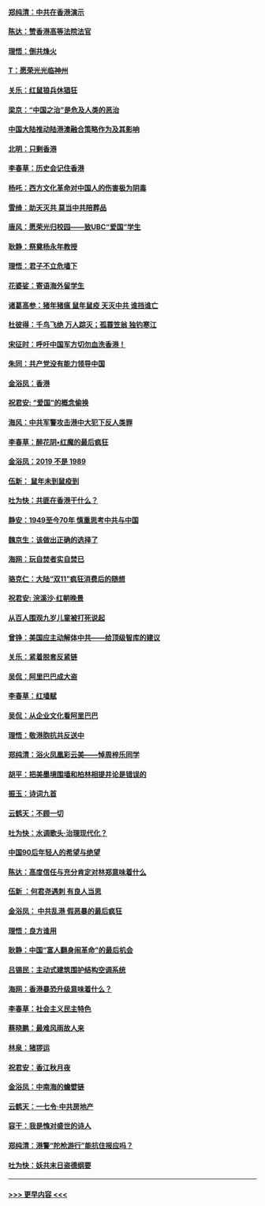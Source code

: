 #### [郑纯清：中共在香港演示](../pages/nsc993/n11670539.md?t=11211944) 
#### [陈达：赞香港高等法院法官](../pages/nsc993/n11669542.md?t=11211944) 
#### [理悟：倒共烽火](../pages/nsc993/n11668844.md?t=11211944) 
#### [T：愿荣光光临神州](../pages/nsc993/n11668421.md?t=11211944) 
#### [关乐：红鼠狼兵休猖狂](../pages/nsc993/n11668378.md?t=11211944) 
#### [梁京：“中国之治”是危及人类的恶治](../pages/nsc993/n11668328.md?t=11211944) 
#### [中国大陆推动陆港澳融合策略作为及其影响](../pages/nsc993/n11668157.md?t=11211944) 
#### [北明：只剩香港](../pages/nsc993/n11668002.md?t=11211944) 
#### [李春草：历史会记住香港](../pages/nsc993/n11667927.md?t=11211944) 
#### [杨吒：西方文化革命对中国人的伤害极为阴毒](../pages/nsc993/n11664521.md?t=11211944) 
#### [雪绮：助天灭共 莫当中共陪葬品](../pages/nsc993/n11662650.md?t=11211944) 
#### [唐风：愿荣光归校园——致UBC“爱国”学生](../pages/nsc993/n11662194.md?t=11211944) 
#### [耿静：祭奠杨永年教授](../pages/nsc993/n11662514.md?t=11211944) 
#### [理悟：君子不立危墙下](../pages/nsc993/n11662172.md?t=11211944) 
#### [花婆娑：寄语海外留学生](../pages/nsc993/n11662121.md?t=11211944) 
#### [诸葛高参：猪年猪瘟 鼠年鼠疫 天灭中共 谁挡谁亡](../pages/nsc993/n11661980.md?t=11211944) 
#### [杜彼得：千鸟飞绝 万人踪灭；孤蓑笠翁 独钓寒江](../pages/nsc993/n11661170.md?t=11211944) 
#### [宋征时：呼吁中国军方切勿血洗香港！](../pages/nsc993/n11415318.md?t=11211944) 
#### [朱同：共产党没有能力领导中国](../pages/nsc993/n11660421.md?t=11211944) 
#### [金浴凤：香港](../pages/nsc993/n11660419.md?t=11211944) 
#### [祝君安: “爱国”的概念偷换](../pages/nsc993/n11659706.md?t=11211944) 
#### [海风：中共军警攻击港中大犯下反人类罪](../pages/nsc993/n11659632.md?t=11211944) 
#### [李春草：醉花阴•红魔的最后疯狂](../pages/nsc993/n11659287.md?t=11211944) 
#### [金浴凤：2019 不是 1989](../pages/nsc993/n11657663.md?t=11211944) 
#### [伍新： 鼠年未到鼠疫到](../pages/nsc993/n11655098.md?t=11211944) 
#### [吐为快：共匪在香港干什么？](../pages/nsc993/n11654891.md?t=11211944) 
#### [静安：1949至今70年 慎重思考中共与中国](../pages/nsc993/n11651244.md?t=11211944) 
#### [魏京生：该做出正确的选择了](../pages/nsc993/n11653084.md?t=11211944) 
#### [海网：玩自焚者实自焚已](../pages/nsc993/n11652423.md?t=11211944) 
#### [骆克仁：大陆“双11”疯狂消费后的随想](../pages/nsc993/n11652305.md?t=11211944) 
#### [祝君安: 浣溪沙·红朝晚景](../pages/nsc993/n11652258.md?t=11211944) 
#### [从百人围观九岁儿童被打死说起](../pages/nsc993/n11651030.md?t=11211944) 
#### [曾铮：美国应主动解体中共——给顶级智库的建议](../pages/nsc993/n11649888.md?t=11211944) 
#### [关乐：紧着脱套反紧链](../pages/nsc993/n11649069.md?t=11211944) 
#### [吴侃：阿里巴巴成大盗](../pages/nsc993/n11645523.md?t=11211944) 
#### [李春草：红墙赋](../pages/nsc993/n11646389.md?t=11211944) 
#### [吴侃：从企业文化看阿里巴巴](../pages/nsc993/n11645476.md?t=11211944) 
#### [理悟：敬港胞抗共反送中](../pages/nsc993/n11645466.md?t=11211944) 
#### [郑纯清：浴火凤凰彩云美——悼周梓乐同学](../pages/nsc993/n11645155.md?t=11211944) 
#### [胡平：把美墨境围墙和柏林相提并论是错误的](../pages/nsc993/n11645134.md?t=11211944) 
#### [振玉：诗词九首](../pages/nsc993/n11644081.md?t=11211944) 
#### [云鹤天：不顾一切](../pages/nsc993/n11643508.md?t=11211944) 
#### [吐为快：水调歌头·治理现代化？](../pages/nsc993/n11643485.md?t=11211944) 
#### [中国90后年轻人的希望与绝望](../pages/nsc993/n11642317.md?t=11211944) 
#### [陈达：高度信任与充分肯定对林郑意味着什么](../pages/nsc993/n11641441.md?t=11211944) 
#### [伍新 ：何君尧遇刺 有良人当思](../pages/nsc993/n11641503.md?t=11211944) 
#### [金浴凤： 中共乱港  假恶暴的最后疯狂](../pages/nsc993/n11641495.md?t=11211944) 
#### [理悟：良方谁用](../pages/nsc993/n11641463.md?t=11211944) 
#### [耿静：中国“富人翻身闹革命”的最后机会](../pages/nsc993/n11640655.md?t=11211944) 
#### [吕锡民：主动式建筑围护结构空调系统](../pages/nsc993/n11640168.md?t=11211944) 
#### [海网：香港暴恐升级意味着什么？](../pages/nsc993/n11635904.md?t=11211944) 
#### [李春草：社会主义民主特色](../pages/nsc993/n11634657.md?t=11211944) 
#### [蔡晓鹏：最难风雨故人来](../pages/nsc993/n11633145.md?t=11211944) 
#### [林泉：猪猡运](../pages/nsc993/n11631469.md?t=11211944) 
#### [祝君安：香江秋月夜](../pages/nsc993/n11631440.md?t=11211944) 
#### [金浴凤：中南海的蟾嬖链](../pages/nsc993/n11631290.md?t=11211944) 
#### [云鹤天：一七令·中共房地产](../pages/nsc993/n11630084.md?t=11211944) 
#### [容干：我是愧对盛世的诗人](../pages/nsc993/n11630059.md?t=11211944) 
#### [郑纯清：港警“陀枪游行”能抗住报应吗？](../pages/nsc993/n11629999.md?t=11211944) 
#### [吐为快：妖共末日盗德纲要](../pages/nsc993/n11628610.md?t=11211944) 

----
#### [ >>> 更早内容 <<< ](../indexes/nsc993-earlier.md)
